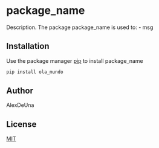 # package_name

Description. 
The package package_name is used to:
	- msg

## Installation

Use the package manager [pip](https://pip.pypa.io/en/stable/) to install package_name

```bash
pip install ola_mundo
```


## Author
AlexDeUna

## License
[MIT](https://choosealicense.com/licenses/mit/)